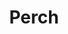 ---
templateKey: blog-post
featuredpost: false
featuredimage: /assets/Perch.png
title: Perch
description: Fish|Pole
testfield: 282
---